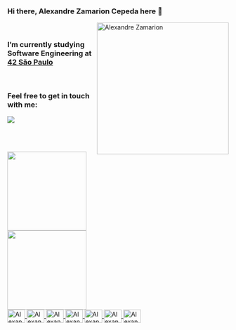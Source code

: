 
### Hi there, Alexandre Zamarion Cepeda here :wave:
<img src="https://raw.githubusercontent.com/MicaelliMedeiros/micaellimedeiros/master/image/computer-illustration.png" min-width="300px" max-width="300px" width="300px" align="right" alt="Alexandre Zamarion">
<br>

### I’m currently studying Software Engineering at <a href="https://www.42sp.org.br/">42 São Paulo</a>
<br>

### Feel free to get in touch with me:
<div>
<p align="left">
  <a href="mailto:alezamarion@icoud.com" alt="iCloud">
  <img src="https://img.shields.io/badge/-iCloud-0e4bef?style=flat-square&labelColor=0e4bef&logo=icloud&logoColor=white&link=" /></a>
</div><br><br><br>

<div>
 <a href="https://github.com/alezamarion">
 <img height="180em" src="https://github-readme-stats.vercel.app/api?username=alezamarion&theme=dracula&show_icons=true"/>
 <img height="180em" src="https://github-readme-stats.vercel.app/api/top-langs/?username=alezamarion&layout=compact&langs_count=16&theme=dracula"/>
</div>

<div style="display: inline_block">
<img align="center" alt="Alexandre-C" height="30" width="40" src="https://cdn.jsdelivr.net/gh/devicons/devicon/icons/c/c-original.svg" /> 
<img align="center" alt="Alexandre-Python" height="30" width="40" src="https://cdn.jsdelivr.net/gh/devicons/devicon/icons/python/python-original.svg" /> <img align="center" alt="Alexandre-Flask" height="30" width="40" src="https://cdn.jsdelivr.net/gh/devicons/devicon/icons/flask/flask-original.svg" /> 
<img align="center" alt="Alexandre-Django" height="30" width="40" src="https://cdn.jsdelivr.net/gh/devicons/devicon/icons/django/django-plain.svg" /> 
<img align="center" alt="Alexandre-HTML" height="30" width="40" src="https://cdn.jsdelivr.net/gh/devicons/devicon/icons/html5/html5-original.svg" /> 
<img align="center" alt="Alexandre-CSS" height="30" width="40" src="https://cdn.jsdelivr.net/gh/devicons/devicon/icons/css3/css3-original.svg" /> 
<img align="center" alt="Alexandre-Git" height="30" width="40" src="https://cdn.jsdelivr.net/gh/devicons/devicon/icons/git/git-original.svg" />          
</div>
